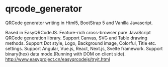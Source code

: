 # qrcode_generator
QRCode generator writing in Html5, BootStrap 5 and Vanilla Javascript.

<p>Based in EasyQRCodeJS. Feature-rich cross-browser pure JavaScript QRCode generation library. Support Canvas, SVG and Table drawing methods. Support Dot style, Logo, Background image, Colorful, Title etc. settings. Support Angular, Vue.js, React, Next.js, Svelte framework. Support binary(hex) data mode.(Running with DOM on client side). <a href="http://www.easyproject.cn/easyqrcodejs/tryit.html" target="_blank">http://www.easyproject.cn/easyqrcodejs/tryit.html</a>
</p>
